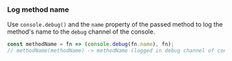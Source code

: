### Log method name

Use `console.debug()` and the `name` property of the passed method to log the method's name to the `debug` channel of the console.

```js
const methodName = fn => (console.debug(fn.name), fn);
// methodName(methodName) -> methodName (logged in debug channel of console)
```

